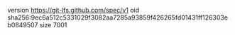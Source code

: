 version https://git-lfs.github.com/spec/v1
oid sha256:9ec6a512c5331029f3082aa7285a93859f426265fd01431ff126303eb0849507
size 7001
